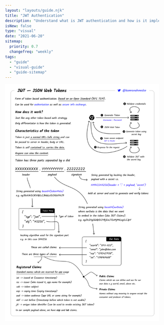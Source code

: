 ```yaml
---
layout: "layouts/guide.njk"
title: "JWT Authentication"
description: "Understand what is JWT authentication and how is it implemented"
isNew: false
type: "visual"
date: "2021-06-20"
sitemap:
  priority: 0.7
  changefreq: "weekly"
tags:
  - "guide"
  - "visual-guide"
  - "guide-sitemap"
---
```


[![](/assets/guides/jwt-authentication.png)](/assets/guides/jwt-authentication.png)

